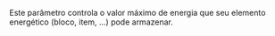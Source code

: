 Este parâmetro controla o valor máximo de energia que seu elemento energético (bloco, item, ...) pode armazenar.